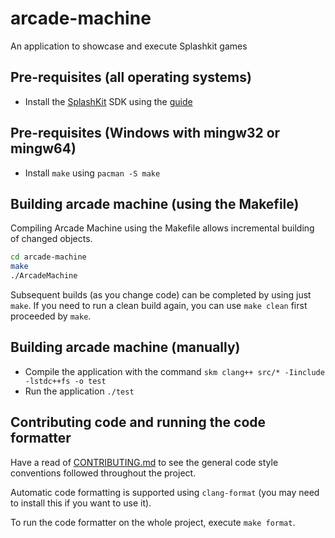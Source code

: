 # arcade-machine
An application to showcase and execute Splashkit games  

## Pre-requisites (all operating systems)

+ Install the [SplashKit](https://splashkit.io) SDK using the [guide](https://splashkit.io/articles/installation/)

## Pre-requisites (Windows with mingw32 or mingw64)


+ Install `make` using `pacman -S make`

## Building arcade machine (using the Makefile)
Compiling Arcade Machine using the Makefile allows incremental building of changed objects.

```bash
cd arcade-machine
make
./ArcadeMachine
```
Subsequent builds (as you change code) can be completed by using just `make`. If you need to run a clean build again, you can use `make clean` first proceeded by `make`.

## Building arcade machine (manually)
+ Compile the application with the command ```skm clang++ src/* -Iinclude -lstdc++fs -o test```  
+ Run the application ```./test```

## Contributing code and running the code formatter
Have a read of [CONTRIBUTING.md](CONTRIBUTING.md) to see the general code style conventions followed throughout the project.

Automatic code formatting is supported using `clang-format` (you may need to install this if you want to use it). 

To run the code formatter on the whole project, execute `make format`.